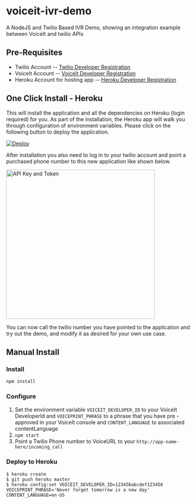 # voiceit-ivr-demo
A NodeJS and Twilio Based IVR Demo, showing an integration example between VoiceIt and twilio APIs

## Pre-Requisites

- Twilio Account
-- [Twilio Developer Registration](https://www.twilio.com/try-twilio)
- VoiceIt Account
-- [VoiceIt Developer Registration](https://siv.voiceprintportal.com/getDeveloperIDTile.jsp)
- Heroku Account for hosting app
-- [Heroku Developer Registration](https://signup.heroku.com)

## One Click Install - Heroku

This will install the application and all the dependencies on Heroku (login required) for you. As part of the installation, the Heroku app will walk you through configuration of environment variables.  Please click on the following button to deploy the application.

[![Deploy](https://www.herokucdn.com/deploy/button.svg)](https://heroku.com/deploy)


After installation you also need to log in to your twilio account and point a purchased phone number to this new application like shown below.

<img src="PointTwilioPhoneNumber.png" alt="API Key and Token" width="400px" />

You can now call the twilio number you have pointed to the application and try out the demo, and modify it as desired for your own use case.

## Manual Install

### Install
`npm install`

### Configure

1. Set the environment variable `VOICEIT_DEVELOPER_ID` to your VoiceIt DeveloperId and `VOICEPRINT_PHRASE` to a phrase that you have pre - approved in your VoiceIt console and `CONTENT_LANGUAGE` to associated contentLanguage
2. `npm start`
3. Point a Twilio Phone number to VoiceURL to your `http://app-name-here/incoming_call`

### Deploy to Heroku

    $ heroku create
    $ git push heroku master
    $ heroku config:set VOICEIT_DEVELOPER_ID=123456abcdef123456 VOICEPRINT_PHRASE='Never forget tomorrow is a new day' CONTENT_LANGUAGE=en-US
